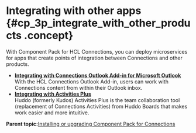 # Integrating with other apps {#cp_3p_integrate_with_other_products .concept}

With Component Pack for HCL Connections, you can deploy microservices for apps that create points of integration between Connections and other products.

-   **[Integrating with Connections Outlook Add-in for Microsoft Outlook](../install/cp_3p_outlook_addin_container.md)**  
With the HCL Connections Outlook Add-in, users can work with Connections content from within their Outlook inbox.
-   **[Integrating with Activities Plus](../install/cp_3p_integrate_intro.md)**  
Huddo \(formerly Kudos\) Activities Plus is the team collaboration tool \(replacement of Connections Activities\) from Huddo Boards that makes work easier and more intuitive.

**Parent topic:**[Installing or upgrading Component Pack for Connections](../install/cp_install_config_intro.md)


